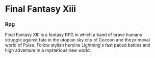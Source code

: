 # Final Fantasy Xiii

### Rpg

Final Fantasy XIII is a fantasy RPG in which a band of brave humans struggle against fate in the utopian sky city of Cocoon and the primeval world of Pulse. Follow stylish heroine Lightning's fast paced battles and high adventure in a mysterious new world.